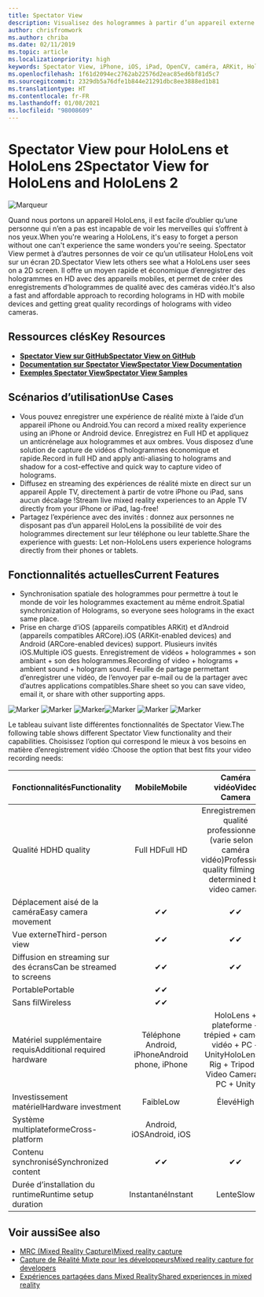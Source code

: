 ```yaml
---
title: Spectator View
description: Visualisez des hologrammes à partir d’un appareil externe pour montrer ou enregistrer une expérience de réalité mixte sur un écran externe.
author: chrisfromwork
ms.author: chriba
ms.date: 02/11/2019
ms.topic: article
ms.localizationpriority: high
keywords: Spectator View, iPhone, iOS, iPad, OpenCV, caméra, ARKit, HoloLens, réalité mixte, MixedRealityToolkit, démonstration, enregistrement
ms.openlocfilehash: 1f61d2094ec2762ab22576d2eac85ed6bf81d5c7
ms.sourcegitcommit: 2329db5a76dfe1b844e21291dbc8ee3888ed1b81
ms.translationtype: HT
ms.contentlocale: fr-FR
ms.lasthandoff: 01/08/2021
ms.locfileid: "98008609"
---
```

# <a name="spectator-view-for-hololens-and-hololens-2"></a><span data-ttu-id="9a79d-104">Spectator View pour HoloLens et HoloLens 2</span><span class="sxs-lookup"><span data-stu-id="9a79d-104">Spectator View for HoloLens and HoloLens 2</span></span>

![Marqueur](images/SpecViewPhoneHero.jpg)

<span data-ttu-id="9a79d-106">Quand nous portons un appareil HoloLens, il est facile d’oublier qu’une personne qui n’en a pas est incapable de voir les merveilles qui s’offrent à nos yeux.</span><span class="sxs-lookup"><span data-stu-id="9a79d-106">When you're wearing a HoloLens, it's easy to forget a person without one can't experience the same wonders you're seeing.</span></span> <span data-ttu-id="9a79d-107">Spectator View permet à d’autres personnes de voir ce qu’un utilisateur HoloLens voit sur un écran 2D.</span><span class="sxs-lookup"><span data-stu-id="9a79d-107">Spectator View lets others see what a HoloLens user sees on a 2D screen.</span></span> <span data-ttu-id="9a79d-108">Il offre un moyen rapide et économique d’enregistrer des hologrammes en HD avec des appareils mobiles, et permet de créer des enregistrements d’hologrammes de qualité avec des caméras vidéo.</span><span class="sxs-lookup"><span data-stu-id="9a79d-108">It's also a fast and affordable approach to recording holograms in HD with mobile devices and getting great quality recordings of holograms with video cameras.</span></span>

## <a name="key-resources"></a><span data-ttu-id="9a79d-109">Ressources clés</span><span class="sxs-lookup"><span data-stu-id="9a79d-109">Key Resources</span></span>

* [<span data-ttu-id="9a79d-110">**Spectator View sur GitHub**</span><span class="sxs-lookup"><span data-stu-id="9a79d-110">**Spectator View on GitHub**</span></span>](https://github.com/microsoft/MixedReality-SpectatorView)
* [<span data-ttu-id="9a79d-111">**Documentation sur Spectator View**</span><span class="sxs-lookup"><span data-stu-id="9a79d-111">**Spectator View Documentation**</span></span>](https://microsoft.github.io/MixedReality-SpectatorView/README.html)
* [<span data-ttu-id="9a79d-112">**Exemples Spectator View**</span><span class="sxs-lookup"><span data-stu-id="9a79d-112">**Spectator View Samples**</span></span>](https://github.com/microsoft/MixedReality-SpectatorView/tree/master/samples)

## <a name="use-cases"></a><span data-ttu-id="9a79d-113">Scénarios d’utilisation</span><span class="sxs-lookup"><span data-stu-id="9a79d-113">Use Cases</span></span>

* <span data-ttu-id="9a79d-114">Vous pouvez enregistrer une expérience de réalité mixte à l’aide d’un appareil iPhone ou Android.</span><span class="sxs-lookup"><span data-stu-id="9a79d-114">You can record a mixed reality experience using an iPhone or Android device.</span></span> <span data-ttu-id="9a79d-115">Enregistrez en Full HD et appliquez un anticrénelage aux hologrammes et aux ombres. Vous disposez d’une solution de capture de vidéos d’hologrammes économique et rapide.</span><span class="sxs-lookup"><span data-stu-id="9a79d-115">Record in full HD and apply anti-aliasing to holograms and shadow for a cost-effective and quick way to capture video of holograms.</span></span>
* <span data-ttu-id="9a79d-116">Diffusez en streaming des expériences de réalité mixte en direct sur un appareil Apple TV, directement à partir de votre iPhone ou iPad, sans aucun décalage !</span><span class="sxs-lookup"><span data-stu-id="9a79d-116">Stream live mixed reality experiences to an Apple TV directly from your iPhone or iPad, lag-free!</span></span>
* <span data-ttu-id="9a79d-117">Partagez l’expérience avec des invités : donnez aux personnes ne disposant pas d’un appareil HoloLens la possibilité de voir des hologrammes directement sur leur téléphone ou leur tablette.</span><span class="sxs-lookup"><span data-stu-id="9a79d-117">Share the experience with guests: Let non-HoloLens users experience holograms directly from their phones or tablets.</span></span>

## <a name="current-features"></a><span data-ttu-id="9a79d-118">Fonctionnalités actuelles</span><span class="sxs-lookup"><span data-stu-id="9a79d-118">Current Features</span></span>

* <span data-ttu-id="9a79d-119">Synchronisation spatiale des hologrammes pour permettre à tout le monde de voir les hologrammes exactement au même endroit.</span><span class="sxs-lookup"><span data-stu-id="9a79d-119">Spatial synchronization of Holograms, so everyone sees holograms in the exact same place.</span></span>
* <span data-ttu-id="9a79d-120">Prise en charge d’iOS (appareils compatibles ARKit) et d’Android (appareils compatibles ARCore).</span><span class="sxs-lookup"><span data-stu-id="9a79d-120">iOS (ARKit-enabled devices) and Android (ARCore-enabled devices) support.</span></span>
<span data-ttu-id="9a79d-121">Plusieurs invités iOS.</span><span class="sxs-lookup"><span data-stu-id="9a79d-121">Multiple iOS guests.</span></span>
<span data-ttu-id="9a79d-122">Enregistrement de vidéos + hologrammes + son ambiant + son des hologrammes.</span><span class="sxs-lookup"><span data-stu-id="9a79d-122">Recording of video + holograms + ambient sound + hologram sound.</span></span>
<span data-ttu-id="9a79d-123">Feuille de partage permettant d’enregistrer une vidéo, de l’envoyer par e-mail ou de la partager avec d’autres applications compatibles.</span><span class="sxs-lookup"><span data-stu-id="9a79d-123">Share sheet so you can save video, email it, or share with other supporting apps.</span></span>

<span data-ttu-id="9a79d-124">![Marker](images/SpecViewPhoneDemo.jpg)
![Marker](images/hololensspectatorview-500px.jpg) ![Marker](images/spectatorview-300px.png)</span><span class="sxs-lookup"><span data-stu-id="9a79d-124">![Marker](images/SpecViewPhoneDemo.jpg)
![Marker](images/hololensspectatorview-500px.jpg) ![Marker](images/spectatorview-300px.png)</span></span>

<span data-ttu-id="9a79d-125">Le tableau suivant liste différentes fonctionnalités de Spectator View.</span><span class="sxs-lookup"><span data-stu-id="9a79d-125">The following table shows different Spectator View functionality and their capabilities.</span></span> <span data-ttu-id="9a79d-126">Choisissez l’option qui correspond le mieux à vos besoins en matière d’enregistrement vidéo :</span><span class="sxs-lookup"><span data-stu-id="9a79d-126">Choose the option that best fits your video recording needs:</span></span>

|      <span data-ttu-id="9a79d-127">Fonctionnalités</span><span class="sxs-lookup"><span data-stu-id="9a79d-127">Functionality</span></span>                                | <span data-ttu-id="9a79d-128">Mobile</span><span class="sxs-lookup"><span data-stu-id="9a79d-128">Mobile</span></span>                  |                    <span data-ttu-id="9a79d-129">Caméra vidéo</span><span class="sxs-lookup"><span data-stu-id="9a79d-129">Video Camera</span></span>              |
|--------------------------------------|:-----------------------:|:-------------------------------------------:|
| <span data-ttu-id="9a79d-130">Qualité HD</span><span class="sxs-lookup"><span data-stu-id="9a79d-130">HD quality</span></span>                           |         <span data-ttu-id="9a79d-131">Full HD</span><span class="sxs-lookup"><span data-stu-id="9a79d-131">Full HD</span></span>         |        <span data-ttu-id="9a79d-132">Enregistrement de qualité professionnelle (varie selon la caméra vidéo)</span><span class="sxs-lookup"><span data-stu-id="9a79d-132">Professional quality filming (as determined by video camera)</span></span>      |
| <span data-ttu-id="9a79d-133">Déplacement aisé de la caméra</span><span class="sxs-lookup"><span data-stu-id="9a79d-133">Easy camera movement</span></span>                 |            <span data-ttu-id="9a79d-134">✔</span><span class="sxs-lookup"><span data-stu-id="9a79d-134">✔</span></span>            |                      <span data-ttu-id="9a79d-135">✔</span><span class="sxs-lookup"><span data-stu-id="9a79d-135">✔</span></span>                      |
| <span data-ttu-id="9a79d-136">Vue externe</span><span class="sxs-lookup"><span data-stu-id="9a79d-136">Third-person view</span></span>                    |            <span data-ttu-id="9a79d-137">✔</span><span class="sxs-lookup"><span data-stu-id="9a79d-137">✔</span></span>            |                      <span data-ttu-id="9a79d-138">✔</span><span class="sxs-lookup"><span data-stu-id="9a79d-138">✔</span></span>                      |
| <span data-ttu-id="9a79d-139">Diffusion en streaming sur des écrans</span><span class="sxs-lookup"><span data-stu-id="9a79d-139">Can be streamed to screens</span></span>           |            <span data-ttu-id="9a79d-140">✔</span><span class="sxs-lookup"><span data-stu-id="9a79d-140">✔</span></span>            |                      <span data-ttu-id="9a79d-141">✔</span><span class="sxs-lookup"><span data-stu-id="9a79d-141">✔</span></span>                      |
| <span data-ttu-id="9a79d-142">Portable</span><span class="sxs-lookup"><span data-stu-id="9a79d-142">Portable</span></span>                             |            <span data-ttu-id="9a79d-143">✔</span><span class="sxs-lookup"><span data-stu-id="9a79d-143">✔</span></span>            |                                             |
| <span data-ttu-id="9a79d-144">Sans fil</span><span class="sxs-lookup"><span data-stu-id="9a79d-144">Wireless</span></span>                             |            <span data-ttu-id="9a79d-145">✔</span><span class="sxs-lookup"><span data-stu-id="9a79d-145">✔</span></span>            |                                             |
| <span data-ttu-id="9a79d-146">Matériel supplémentaire requis</span><span class="sxs-lookup"><span data-stu-id="9a79d-146">Additional required hardware</span></span>         |     <span data-ttu-id="9a79d-147">Téléphone Android, iPhone</span><span class="sxs-lookup"><span data-stu-id="9a79d-147">Android phone, iPhone</span></span>    | <span data-ttu-id="9a79d-148">HoloLens + plateforme + trépied + caméra vidéo + PC + Unity</span><span class="sxs-lookup"><span data-stu-id="9a79d-148">HoloLens + Rig + Tripod + Video Camera + PC + Unity</span></span> |
| <span data-ttu-id="9a79d-149">Investissement matériel</span><span class="sxs-lookup"><span data-stu-id="9a79d-149">Hardware investment</span></span>                  |           <span data-ttu-id="9a79d-150">Faible</span><span class="sxs-lookup"><span data-stu-id="9a79d-150">Low</span></span>            |                     <span data-ttu-id="9a79d-151">Élevé</span><span class="sxs-lookup"><span data-stu-id="9a79d-151">High</span></span>                    |
| <span data-ttu-id="9a79d-152">Système multiplateforme</span><span class="sxs-lookup"><span data-stu-id="9a79d-152">Cross-platform</span></span>                       |           <span data-ttu-id="9a79d-153">Android, iOS</span><span class="sxs-lookup"><span data-stu-id="9a79d-153">Android, iOS</span></span>   |                                             |
| <span data-ttu-id="9a79d-154">Contenu synchronisé</span><span class="sxs-lookup"><span data-stu-id="9a79d-154">Synchronized content</span></span>                 |            <span data-ttu-id="9a79d-155">✔</span><span class="sxs-lookup"><span data-stu-id="9a79d-155">✔</span></span>            |                      <span data-ttu-id="9a79d-156">✔</span><span class="sxs-lookup"><span data-stu-id="9a79d-156">✔</span></span>                      |
| <span data-ttu-id="9a79d-157">Durée d’installation du runtime</span><span class="sxs-lookup"><span data-stu-id="9a79d-157">Runtime setup duration</span></span>               |         <span data-ttu-id="9a79d-158">Instantané</span><span class="sxs-lookup"><span data-stu-id="9a79d-158">Instant</span></span>          |                     <span data-ttu-id="9a79d-159">Lente</span><span class="sxs-lookup"><span data-stu-id="9a79d-159">Slow</span></span>                    |
## <a name="see-also"></a><span data-ttu-id="9a79d-160">Voir aussi</span><span class="sxs-lookup"><span data-stu-id="9a79d-160">See also</span></span>

* [<span data-ttu-id="9a79d-161">MRC (Mixed Reality Capture)</span><span class="sxs-lookup"><span data-stu-id="9a79d-161">Mixed reality capture</span></span>](../../mixed-reality-capture.md) 
* [<span data-ttu-id="9a79d-162">Capture de Réalité Mixte pour les développeurs</span><span class="sxs-lookup"><span data-stu-id="9a79d-162">Mixed reality capture for developers</span></span>](mixed-reality-capture-for-developers.md)
* [<span data-ttu-id="9a79d-163">Expériences partagées dans Mixed Reality</span><span class="sxs-lookup"><span data-stu-id="9a79d-163">Shared experiences in mixed reality</span></span>](shared-experiences-in-mixed-reality.md)
